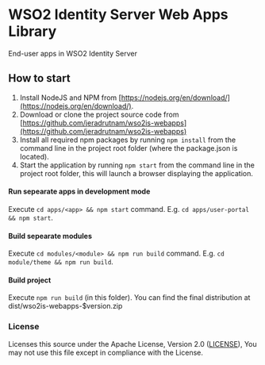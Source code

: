 # WSO2 Identity Server Web Apps Library

End-user apps in WSO2 Identity Server

## How to start

1. Install NodeJS and NPM from [https://nodejs.org/en/download/](https://nodejs.org/en/download/).
2. Download or clone the project source code from [https://github.com/jeradrutnam/wso2is-webapps](https://github.com/jeradrutnam/wso2is-webapps)
3. Install all required npm packages by running `npm install` from the command line in the project root folder (where the package.json is located).
4. Start the application by running `npm start` from the command line in the project root folder, this will launch a browser displaying the application.

#### Run sepearate apps in development mode

Execute `cd apps/<app> && npm start` command. E.g. `cd apps/user-portal && npm start`.

#### Build sepearate modules

Execute `cd modules/<module> && npm run build` command. E.g. `cd module/theme && npm run build`.

#### Build project

Execute `npm run build` (in this folder). You can find the final distribution at dist/wso2is-webapps-$version.zip

### License

Licenses this source under the Apache License, Version 2.0 ([LICENSE](LICENSE)), You may not use this file except in compliance with the License.
